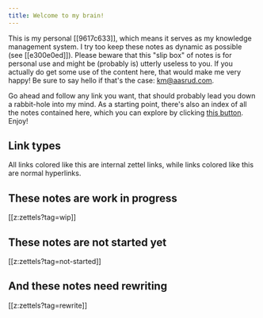 ```yaml
---
title: Welcome to my brain!
---
```


This is my personal [[9617c633]], which means it serves as my knowledge management system. I try too keep these notes as dynamic as possible (see [[e300e0ed]]). Please beware that this "slip box" of notes is for personal use and might be (probably is) utterly useless to you. If you actually do get some use of the content here, that would make me very happy! Be sure to say hello if that's the case: <km@aasrud.com>.

Go ahead and follow any link you want, that should probably lead you down a rabbit-hole into my mind. As a starting point, there's also an index of all the notes contained here, which you can explore by clicking [this button](https://www.kmaasrud.com/z/impulse). Enjoy!

## Link types

All links colored like <span class="zettel-link-container"><span class="zettel-link"><a style="text-decoration: none;">this</a></span></span> are internal zettel links, while links colored like <a style="text-decoration: none;">this</a> are normal hyperlinks.

## These notes are work in progress

[[z:zettels?tag=wip]]

## These notes are not started yet

[[z:zettels?tag=not-started]]

## And these notes need rewriting

[[z:zettels?tag=rewrite]]
